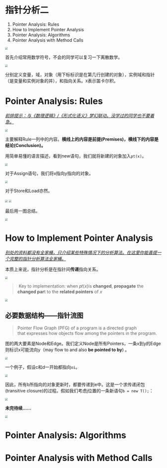 # 指针分析二

1. Pointer Analysis: Rules
2. How to Implement Pointer Analysis
3. Pointer Analysis: Algorithms
4. Pointer Analysis with Method Calls

<img src="04-03-pointer2-analysis-spa.assets/image-20201105195029800.png" style="zoom:50%;" />

首先介绍常用数学符号，不会的同学可以复习一下离散数学。

<img src="04-03-pointer2-analysis-spa.assets/image-20201105195154527.png" style="zoom:50%;" />

分别定义变量，域，对象（用下标标识是在第几行创建的对象），实例域和指针（是变量和实例对象的并），和指向关系。`X`表示笛卡尔积。

# Pointer Analysis: Rules

<u>*前排提示：与《数理逻辑》/《形式化语义》梦幻联动。没学过的同学也不要着急。*</u>

<img src="04-03-pointer2-analysis-spa.assets/image-20201105195524932.png" style="zoom:50%;" />

主要解释Rule一列中的内容。**横线上的内容是前提(Premises)，横线下的内容是结论(Conclusion)。**

用简单易懂的语言描述，看到new语句，我们就将新建的对象加入`pt(x)`。

<img src="04-03-pointer2-analysis-spa.assets/image-20201105195943007.png" style="zoom:50%;" />

对于Assign语句，我们将x指向y指向的对象。

<img src="04-03-pointer2-analysis-spa.assets/image-20201105235312349.png" style="zoom:50%;" />

对于Store和Load亦然。

<img src="04-03-pointer2-analysis-spa.assets/image-20201105200112512.png" style="zoom:50%;" />

<img src="04-03-pointer2-analysis-spa.assets/image-20201105200123601.png" style="zoom:50%;" />

最后用一图总结。

<img src="04-03-pointer2-analysis-spa.assets/image-20201105200412145.png" style="zoom:50%;" />

# How to Implement Pointer Analysis

*<u>别处的资料都没有全家桶，只介绍某些特殊情况下的分析算法。在这里你能喜提一个完整的指针分析算法全家桶。</u>*

本质上来说，指针分析是在指针间**传递**指向关系。

<img src="04-03-pointer2-analysis-spa.assets/image-20201105200815104.png" style="zoom:50%;" />

>   ​	Key to implementation: when 𝑝𝑡(𝑥)is **changed**, **propagate** the **changed par**t to the **related pointers** of 𝑥

<img src="04-03-pointer2-analysis-spa.assets/image-20201105201018655.png" style="zoom:50%;" />

## 必要数据结构——指针流图

>   Pointer Flow Graph (PFG) of a program is a directed graph  
>   that expresses how objects flow among the pointers in the program.

图的两大要素是Node和Edge。我们定义Node是所有Pointers，一条x到y的Edge则标识x可能流向y（may flow to and also **be pointed to by**) 。

<img src="04-03-pointer2-analysis-spa.assets/image-20201105201421501.png" style="zoom:50%;" />

一个例子，假设c和d一开始都指向`oi`。

<img src="04-03-pointer2-analysis-spa.assets/image-20201105201746860.png" style="zoom:50%;" />

因此，所有b所指向的对象更新时，都要传递到e中。这是一个求传递闭包(transitive closure)的过程。假如我们考虑j位置的一条新语句`b = new T();`：

<img src="04-03-pointer2-analysis-spa.assets/image-20201105201939088.png" style="zoom:50%;" />

**未完待续……**

<img src="04-03-pointer2-analysis-spa.assets/image-20201105202101633.png" style="zoom:50%;" />



# Pointer Analysis: Algorithms

# Pointer Analysis with Method Calls